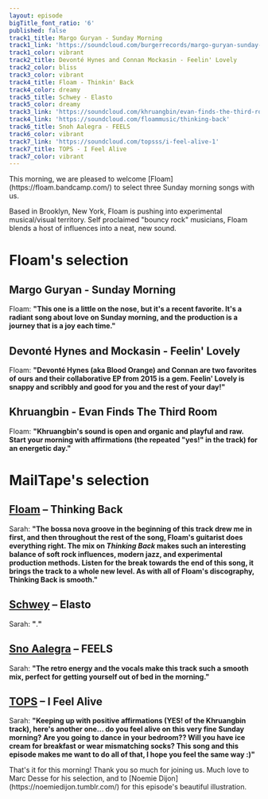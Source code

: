 ```yaml
---
layout: episode
bigTitle_font_ratio: '6'
published: false
track1_title: Margo Guryan - Sunday Morning
track1_link: 'https://soundcloud.com/burgerrecords/margo-guryan-sunday-morning-1'
track1_color: vibrant
track2_title: Devonté Hynes and Connan Mockasin - Feelin' Lovely
track2_color: bliss
track3_color: vibrant
track4_title: Floam - Thinkin' Back
track4_color: dreamy
track5_title: Schwey - Elasto
track5_color: dreamy
track3_link: 'https://soundcloud.com/khruangbin/evan-finds-the-third-room-1'
track4_link: 'https://soundcloud.com/floammusic/thinking-back'
track6_title: Snoh Aalegra - FEELS
track6_color: vibrant
track7_link: 'https://soundcloud.com/topsss/i-feel-alive-1'
track7_title: TOPS - I Feel Alive
track7_color: vibrant
---
```

<p id="introduction">This morning, we are pleased to welcome [Floam](https://floam.bandcamp.com/) to select three Sunday morning songs with us. 

Based in Brooklyn, New York, Floam is pushing into experimental musical/visual territory. Self proclaimed "bouncy rock" musicians, Floam blends a host of influences into a neat, new sound. 
</p>

# Floam's selection

## Margo Guryan - Sunday Morning
Floam: **"**This one is a little on the nose, but it's a recent favorite. It's a radiant song about love on Sunday morning, and the production is a journey that is a joy each time.**"**

## Devonté Hynes and Mockasin - Feelin' Lovely

Floam: **"**Devonté Hynes (aka Blood Orange) and Connan are two favorites of ours and their collaborative EP from 2015 is a gem. Feelin' Lovely is snappy and scribbly and good for you and the rest of your day!**"** 

## Khruangbin - Evan Finds The Third Room
Floam: **"**Khruangbin's sound is open and organic and playful and raw. Start your morning with affirmations (the repeated "yes!" in the track) for an energetic day.**"**

# MailTape's selection

## [Floam](https://floam.bandcamp.com/) – Thinking Back
Sarah: **"**The bossa nova groove in the beginning of this track drew me in first, and then throughout the rest of the song, Floam's guitarist does everything right. The mix on *Thinking Back* makes such an interesting balance of soft rock influences, modern jazz, and experimental production methods. Listen for the break  towards the end of this song, it brings the track to a whole new level. As with all of Floam's discography, Thinking Back is smooth.**"**

## [Schwey](https://lauramarling.bandcamp.com/) – Elasto
Sarah: **"**.**"**

## [Sno Aalegra](https://cassmccombs.bandcamp.com/) – FEELS
Sarah: **"**The retro energy and the vocals make this track such a smooth mix, perfect for getting yourself out of bed in the morning.**"**

## [TOPS](http://jimcroce.com/) – I Feel Alive
Sarah: **"**Keeping up with positive affirmations (YES! of the Khruangbin track), here's another one... do you feel alive on this very fine Sunday morning? Are you going to dance in your bedroom?? Will you have ice cream for breakfast or wear mismatching socks? This song and this episode makes me want to do all of that, I hope you feel the same way :)**"**


<p id="outroduction">That's it for this morning! Thank you so much for joining us. Much love to Marc Desse for his  selection, and to [Noemie Dijon](https://noemiedijon.tumblr.com/) for this episode's beautiful illustration.</p>
